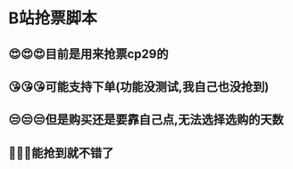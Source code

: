 # B站抢票脚本

## 😍😍😍目前是用来抢票cp29的

## 😘😘😘可能支持下单(功能没测试,我自己也没抢到)

## 😒😒😒但是购买还是要靠自己点,无法选择选购的天数

## 🤣🤣🤣能抢到就不错了


